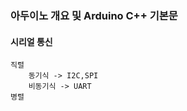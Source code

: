 <h3>아두이노 개요 및 Arduino C++ 기본문</h3>

#### 시리얼 통신
    직렬
        동기식 -> I2C,SPI
        비동기식 -> UART
    병렬

